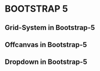 # BOOTSTRAP 5 
## Grid-System in Bootstrap-5
## Offcanvas in Bootstrap-5
## Dropdown in Bootstrap-5
